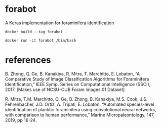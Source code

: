 # forabot

A Keras implementation for foraminifera identification

`docker build --tag forabot .`

`docker run -it forabot /bin/bash`

# references

B. Zhong, Q. Ge, B. Kanakiya, R. Mitra, T. Marchitto, E. Lobaton, “A Comparative Study of Image Classification Algorithms for Foraminifera Identification,” IEEE Symp. Series on Computational Intelligence (SSCI), 2017. [Makes use of NCSU-CUB Foram Images 01 Dataset]

R. Mitra, T.M. Marchitto, Q. Ge, B. Zhong, B. Kanakiya, M.S. Cook, J.S. Fehrenbacher, J.D. Ortiz, A. Tripati, E. Lobaton, “Automated species-level identification of planktic foraminifera using convolutional neural networks, with comparison to human performance,” Marine Micropaleontology, 147, 2019, pp 16-24.
